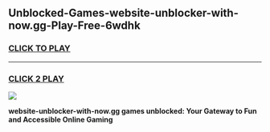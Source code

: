 
## Unblocked-Games-website-unblocker-with-now.gg-Play-Free-6wdhk
<h3>
<a href="https://premium76.site?title=website-unblocker-with-now.gg&ref=10A">CLICK TO PLAY</a></h3>
<hr>

<h3>
<a href="https://premium76.site?title=website-unblocker-with-now.gg&ref=10A">CLICK 2 PLAY</a>
  
</h3>

<a href="https://premium76.site?title=website-unblocker-with-now.gg&ref=10A"><img src="https://clearcache.store/games.png"></a>


**website-unblocker-with-now.gg games unblocked: Your Gateway to Fun and Accessible Online Gaming**
